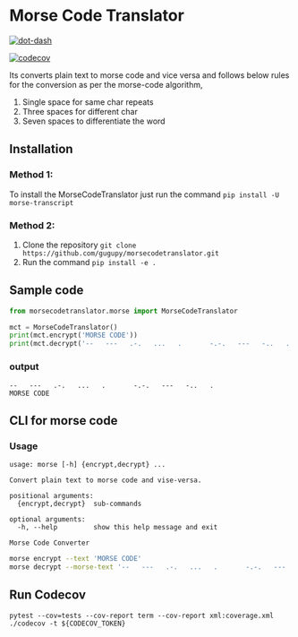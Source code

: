 # Morse Code Translator

[![dot-dash](dotdash.png)](https://en.wikipedia.org/wiki/Morse_code)

[![codecov](https://codecov.io/gh/gugupy/morsecodetranslator/branch/master/graph/badge.svg?token=TG5AR36QNI)](https://codecov.io/gh/gugupy/morsecodetranslator)

[//]: # (![graph]&#40;https://codecov.io/github/gugupy/morsecodetranslator/branch/master/graphs/sunburst.svg?token=TG5AR36QNI&#41;)

Its converts plain text to morse code and vice versa and follows below rules for the conversion as per the morse-code algorithm,  
1. Single space for same char repeats  
2. Three spaces for different char  
3. Seven spaces to differentiate the word  

## Installation

### Method 1:
To install the MorseCodeTranslator just run the command `pip install -U morse-transcript`

### Method 2:
1. Clone the repository `git clone https://github.com/gugupy/morsecodetranslator.git`
2. Run the command `pip install -e .`


## Sample code
```python
from morsecodetranslator.morse import MorseCodeTranslator

mct = MorseCodeTranslator()
print(mct.encrypt('MORSE CODE'))
print(mct.decrypt('--   ---   .-.   ...   .       -.-.   ---   -..   .'))
```
### output
``` textmate
--   ---   .-.   ...   .       -.-.   ---   -..   .  
MORSE CODE
```

## CLI for morse code

### Usage
```textmate
usage: morse [-h] {encrypt,decrypt} ...

Convert plain text to morse code and vise-versa.

positional arguments:
  {encrypt,decrypt}  sub-commands

optional arguments:
  -h, --help         show this help message and exit

Morse Code Converter
```

``` bash
morse encrypt --text 'MORSE CODE'
morse decrypt --morse-text '--   ---   .-.   ...   .       -.-.   ---   -..   .'
```

## Run Codecov

```textmate
pytest --cov=tests --cov-report term --cov-report xml:coverage.xml
./codecov -t ${CODECOV_TOKEN}
```
